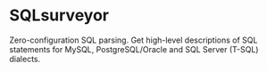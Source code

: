 # SQLsurveyor

Zero-configuration SQL parsing. Get high-level descriptions of SQL statements for MySQL, PostgreSQL/Oracle and SQL Server (T-SQL) dialects.
